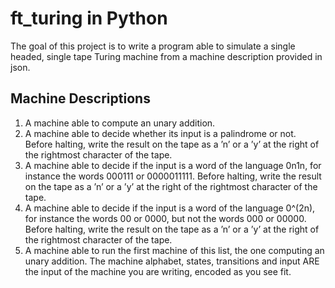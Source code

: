 # ft_turing in Python

The goal of this project is to write a program able to simulate a single headed, single
tape Turing machine from a machine description provided in json.


## Machine Descriptions

1. A machine able to compute an unary addition.
2. A machine able to decide whether its input is a palindrome or not. Before halting,
write the result on the tape as a ’n’ or a ’y’ at the right of the rightmost character
of the tape.
3. A machine able to decide if the input is a word of the language 0n1n, for instance the words 000111 or 0000011111. Before halting, write the result on the tape as a ’n’ or a ’y’ at the right of the rightmost character of the tape.
4. A machine able to decide if the input is a word of the language 0^(2n), for instance the words 00 or 0000, but not the words 000 or 00000. Before halting, write the result on the tape as a ’n’ or a ’y’ at the right of the rightmost character of the tape.
5. A machine able to run the first machine of this list, the one computing an unary addition. The machine alphabet, states, transitions and input ARE the input of the machine you are writing, encoded as you see
fit.